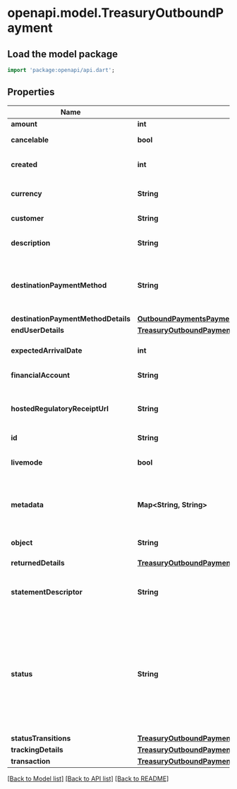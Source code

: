 # openapi.model.TreasuryOutboundPayment

## Load the model package
```dart
import 'package:openapi/api.dart';
```

## Properties
Name | Type | Description | Notes
------------ | ------------- | ------------- | -------------
**amount** | **int** | Amount (in cents) transferred. | 
**cancelable** | **bool** | Returns `true` if the object can be canceled, and `false` otherwise. | 
**created** | **int** | Time at which the object was created. Measured in seconds since the Unix epoch. | 
**currency** | **String** | Three-letter [ISO currency code](https://www.iso.org/iso-4217-currency-codes.html), in lowercase. Must be a [supported currency](https://stripe.com/docs/currencies). | 
**customer** | **String** | ID of the [customer](https://stripe.com/docs/api/customers) to whom an OutboundPayment is sent. | [optional] 
**description** | **String** | An arbitrary string attached to the object. Often useful for displaying to users. | [optional] 
**destinationPaymentMethod** | **String** | The PaymentMethod via which an OutboundPayment is sent. This field can be empty if the OutboundPayment was created using `destination_payment_method_data`. | [optional] 
**destinationPaymentMethodDetails** | [**OutboundPaymentsPaymentMethodDetails**](OutboundPaymentsPaymentMethodDetails.md) |  | [optional] 
**endUserDetails** | [**TreasuryOutboundPaymentsResourceOutboundPaymentResourceEndUserDetails**](TreasuryOutboundPaymentsResourceOutboundPaymentResourceEndUserDetails.md) |  | [optional] 
**expectedArrivalDate** | **int** | The date when funds are expected to arrive in the destination account. | 
**financialAccount** | **String** | The FinancialAccount that funds were pulled from. | 
**hostedRegulatoryReceiptUrl** | **String** | A [hosted transaction receipt](https://stripe.com/docs/treasury/moving-money/regulatory-receipts) URL that is provided when money movement is considered regulated under Stripe's money transmission licenses. | [optional] 
**id** | **String** | Unique identifier for the object. | 
**livemode** | **bool** | Has the value `true` if the object exists in live mode or the value `false` if the object exists in test mode. | 
**metadata** | **Map<String, String>** | Set of [key-value pairs](https://stripe.com/docs/api/metadata) that you can attach to an object. This can be useful for storing additional information about the object in a structured format. | [default to const {}]
**object** | **String** | String representing the object's type. Objects of the same type share the same value. | 
**returnedDetails** | [**TreasuryOutboundPaymentsResourceReturnedStatus**](TreasuryOutboundPaymentsResourceReturnedStatus.md) |  | [optional] 
**statementDescriptor** | **String** | The description that appears on the receiving end for an OutboundPayment (for example, bank statement for external bank transfer). | 
**status** | **String** | Current status of the OutboundPayment: `processing`, `failed`, `posted`, `returned`, `canceled`. An OutboundPayment is `processing` if it has been created and is pending. The status changes to `posted` once the OutboundPayment has been \"confirmed\" and funds have left the account, or to `failed` or `canceled`. If an OutboundPayment fails to arrive at its destination, its status will change to `returned`. | 
**statusTransitions** | [**TreasuryOutboundPaymentsResourceOutboundPaymentResourceStatusTransitions**](TreasuryOutboundPaymentsResourceOutboundPaymentResourceStatusTransitions.md) |  | 
**trackingDetails** | [**TreasuryOutboundPaymentsResourceOutboundPaymentResourceTrackingDetails**](TreasuryOutboundPaymentsResourceOutboundPaymentResourceTrackingDetails.md) |  | [optional] 
**transaction** | [**TreasuryOutboundPaymentTransaction**](TreasuryOutboundPaymentTransaction.md) |  | 

[[Back to Model list]](../README.md#documentation-for-models) [[Back to API list]](../README.md#documentation-for-api-endpoints) [[Back to README]](../README.md)


